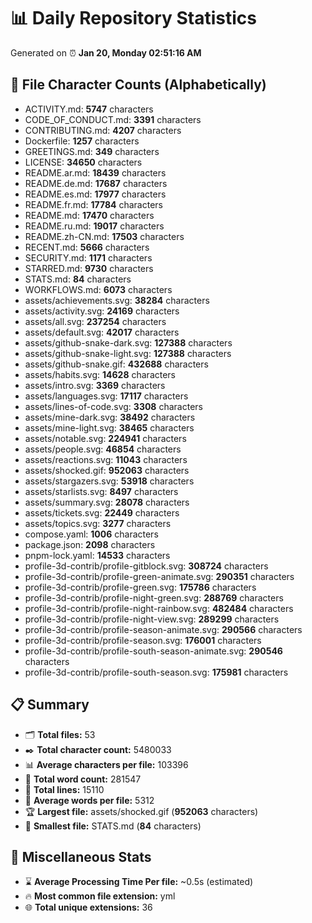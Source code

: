 # 📊 Daily Repository Statistics
Generated on ⏰ **Jan 20, Monday 02:51:16 AM**

## 📂 File Character Counts (Alphabetically)
- ACTIVITY.md: **5747** characters
- CODE_OF_CONDUCT.md: **3391** characters
- CONTRIBUTING.md: **4207** characters
- Dockerfile: **1257** characters
- GREETINGS.md: **349** characters
- LICENSE: **34650** characters
- README.ar.md: **18439** characters
- README.de.md: **17687** characters
- README.es.md: **17977** characters
- README.fr.md: **17784** characters
- README.md: **17470** characters
- README.ru.md: **19017** characters
- README.zh-CN.md: **17503** characters
- RECENT.md: **5666** characters
- SECURITY.md: **1171** characters
- STARRED.md: **9730** characters
- STATS.md: **84** characters
- WORKFLOWS.md: **6073** characters
- assets/achievements.svg: **38284** characters
- assets/activity.svg: **24169** characters
- assets/all.svg: **237254** characters
- assets/default.svg: **42017** characters
- assets/github-snake-dark.svg: **127388** characters
- assets/github-snake-light.svg: **127388** characters
- assets/github-snake.gif: **432688** characters
- assets/habits.svg: **14628** characters
- assets/intro.svg: **3369** characters
- assets/languages.svg: **17117** characters
- assets/lines-of-code.svg: **3308** characters
- assets/mine-dark.svg: **38492** characters
- assets/mine-light.svg: **38465** characters
- assets/notable.svg: **224941** characters
- assets/people.svg: **46854** characters
- assets/reactions.svg: **11043** characters
- assets/shocked.gif: **952063** characters
- assets/stargazers.svg: **53918** characters
- assets/starlists.svg: **8497** characters
- assets/summary.svg: **28078** characters
- assets/tickets.svg: **22449** characters
- assets/topics.svg: **3277** characters
- compose.yaml: **1006** characters
- package.json: **2098** characters
- pnpm-lock.yaml: **14533** characters
- profile-3d-contrib/profile-gitblock.svg: **308724** characters
- profile-3d-contrib/profile-green-animate.svg: **290351** characters
- profile-3d-contrib/profile-green.svg: **175786** characters
- profile-3d-contrib/profile-night-green.svg: **288769** characters
- profile-3d-contrib/profile-night-rainbow.svg: **482484** characters
- profile-3d-contrib/profile-night-view.svg: **289299** characters
- profile-3d-contrib/profile-season-animate.svg: **290566** characters
- profile-3d-contrib/profile-season.svg: **176001** characters
- profile-3d-contrib/profile-south-season-animate.svg: **290546** characters
- profile-3d-contrib/profile-south-season.svg: **175981** characters

## 📋 Summary
- 🗂️ **Total files:** 53
- ✒️ **Total character count:** 5480033
- 📊 **Average characters per file:** 103396
- 📝 **Total word count:** 281547
- 🧾 **Total lines:** 15110
- 📐 **Average words per file:** 5312
- 🏆 **Largest file:** assets/shocked.gif (**952063** characters)
- 🥉 **Smallest file:** STATS.md (**84** characters)

## 🌟 Miscellaneous Stats
- ⌛ **Average Processing Time Per file:** ~0.5s (estimated)
- 🔥 **Most common file extension:** yml
- 🌐 **Total unique extensions:** 36
